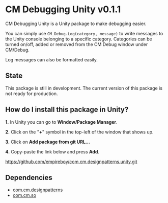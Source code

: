 # CM Debugging Unity v0.1.1

CM Debugging Unity is a Unity package to make debugging easier.

You can simply use `CM_Debug.Log(category, message)` to write messages to the Unity console belonging to a specific category.
Categories can be turned on/off, added or removed from the CM Debug window under CM/Debug.

Log messages can also be formatted easily.

## State

This package is still in development. The current version of this package is not ready for production.

## How do I install this package in Unity?

**1.** In Unity you can go to **Window/Package Manager**.

**2.** Click on the "**+**" symbol in the top-left of the window that shows up.

**3.** Click on **Add package from git URL...**

**4.** Copy-paste the link below and press **Add**.

https://github.com/empireboy/com.cm.designpatterns.unity.git

## Dependencies

* [com.cm.designpatterns](https://github.com/empireboy/com.cm.designpatterns)
* [com.cm.so](https://github.com/empireboy/com.cm.so)
